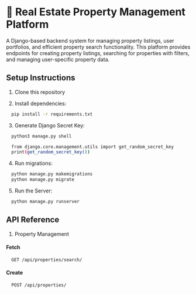 # 🏡 Real Estate Property Management Platform

A Django-based backend system for managing property listings, user portfolios, and efficient property search functionality. This platform provides endpoints for creating property listings, searching for properties with filters, and managing user-specific property data.




## Setup Instructions

1. Clone this repository

2. Install dependencies:

```bash
  pip install -r requirements.txt
```
3. Generate Django Secret Key:

```bash
  python3 manage.py shell

  from django.core.management.utils import get_random_secret_key
  print(get_random_secret_key())
```

4. Run migrations:
```bash
  python manage.py makemigrations
  python manage.py migrate
```

5. Run the Server:
```bash
  python manage.py runserver
```



## API Reference

1. Property Management

#### Fetch

```http
  GET /api/properties/search/
```

#### Create

```http
  POST /api/properties/
```


